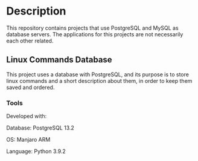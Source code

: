 # Description

This repository contains projects that use PostgreSQL and MySQL as database
servers. The applications for this projects are not necessarily each other related.

## Linux Commands Database

This project uses a database with PostgreSQL, and its purpose is to store
linux commands and a short description about them, in order to keep them saved
 and ordered.

### Tools
Developed with:

Database: PostgreSQL 13.2

OS: Manjaro ARM

Language: Python 3.9.2
